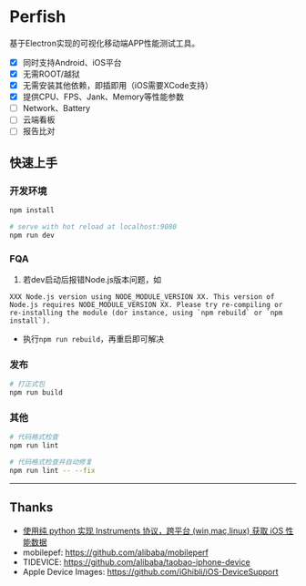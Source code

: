 # Perfish

基于Electron实现的可视化移动端APP性能测试工具。
- [x] 同时支持Android、iOS平台
- [x] 无需ROOT/越狱
- [x] 无需安装其他依赖，即插即用（iOS需要XCode支持）
- [x] 提供CPU、FPS、Jank、Memory等性能参数
- [ ] Network、Battery
- [ ] 云端看板
- [ ] 报告比对

## 快速上手

### 开发环境
```bash
npm install

# serve with hot reload at localhost:9080
npm run dev
```

### FQA
1. 若dev启动后报错Node.js版本问题，如
```
XXX Node.js version using NODE_MODULE_VERSION XX. This version of Node.js requires NODE_MODULE_VERSION XX. Please try re-compiling or re-installing the module (dor instance, using `npm rebuild` or `npm install`).
```

* 执行`npm run rebuild`，再重启即可解决

### 发布
```bash
# 打正式包
npm run build
```

### 其他
```bash
# 代码格式检查
npm run lint

# 代码格式检查并自动修复
npm run lint -- --fix
```
---

## Thanks
- [使用纯 python 实现 Instruments 协议，跨平台 (win,mac,linux) 获取 iOS 性能数据](https://testerhome.com/topics/27159)
- mobilepef: <https://github.com/alibaba/mobileperf>
- TIDEVICE: <https://github.com/alibaba/taobao-iphone-device>
- Apple Device Images: <https://github.com/iGhibli/iOS-DeviceSupport>

